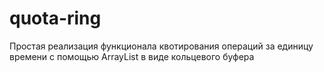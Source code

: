 # quota-ring
Простая реализация функционала квотирования операций за единицу времени с помощью ArrayList в виде кольцевого буфера
